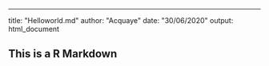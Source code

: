 ---
title: "Helloworld.md"
author: "Acquaye"
date: "30/06/2020"
output: html_document


## This is a R Markdown




